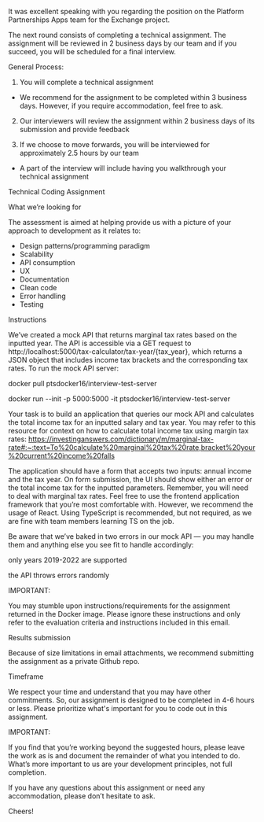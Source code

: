 It was excellent speaking with you regarding the position on the Platform Partnerships Apps team for the Exchange project.

The next round consists of completing a technical assignment. The assignment will be reviewed in 2 business days by our team and if you succeed, you will be scheduled for a final interview.

General Process:

1. You will complete a technical assignment

- We recommend for the assignment to be completed within 3 business days. However, if you require accommodation, feel free to ask.

2. Our interviewers will review the assignment within 2 business days of its submission and provide feedback

3. If we choose to move forwards, you will be interviewed for approximately 2.5 hours by our team

- A part of the interview will include having you walkthrough your technical assignment

Technical Coding Assignment

What we’re looking for

The assessment is aimed at helping provide us with a picture of your approach to development as it relates to:

- Design patterns/programming paradigm
- Scalability
- API consumption
- UX
- Documentation
- Clean code
- Error handling
- Testing

Instructions

We’ve created a mock API that returns marginal tax rates based on the inputted year. The API is accessible via a GET request to http://localhost:5000/tax-calculator/tax-year/{tax_year}, which returns a JSON object that includes income tax brackets and the corresponding tax rates. To run the mock API server:

docker pull ptsdocker16/interview-test-server

docker run --init -p 5000:5000 -it ptsdocker16/interview-test-server

Your task is to build an application that queries our mock API and calculates the total income tax for an inputted salary and tax year. You may refer to this resource for context on how to calculate total income tax using margin tax rates: https://investinganswers.com/dictionary/m/marginal-tax-rate#:~:text=To%20calculate%20marginal%20tax%20rate,bracket%20your%20current%20income%20falls

The application should have a form that accepts two inputs: annual income and the tax year. On form submission, the UI should show either an error or the total income tax for the inputted parameters. Remember, you will need to deal with marginal tax rates. Feel free to use the frontend application framework that you’re most comfortable with. However, we recommend the usage of React. Using TypeScript is recommended, but not required, as we are fine with team members learning TS on the job.

Be aware that we’ve baked in two errors in our mock API — you may handle them and anything else you see fit to handle accordingly:

only years 2019-2022 are supported

the API throws errors randomly

IMPORTANT:

You may stumble upon instructions/requirements for the assignment returned in the Docker image. Please ignore these instructions and only refer to the evaluation criteria and instructions included in this email.

Results submission

Because of size limitations in email attachments, we recommend submitting the assignment as a private Github repo.

Timeframe

We respect your time and understand that you may have other commitments. So, our assignment is designed to be completed in 4-6 hours or less. Please prioritize what's important for you to code out in this assignment.

IMPORTANT:

If you find that you’re working beyond the suggested hours, please leave the work as is and document the remainder of what you intended to do. What’s more important to us are your development principles, not full completion.

If you have any questions about this assignment or need any accommodation, please don’t hesitate to ask.

Cheers!
